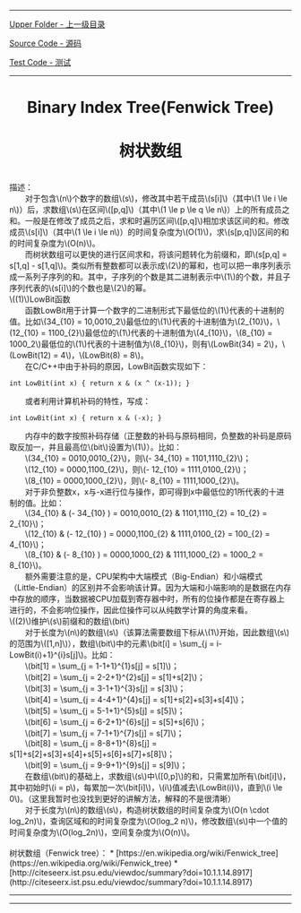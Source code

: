 <script type="text/javascript" async src="//cdn.bootcss.com/mathjax/2.7.0/MathJax.js?config=TeX-AMS-MML_HTMLorMML"></script>
<script type="text/javascript" async src="https://cdnjs.cloudflare.com/ajax/libs/mathjax/2.7.1/MathJax.js?config=TeX-MML-AM_CHTML"></script>


--------
[Upper Folder - 上一级目录](../)

[Source Code - 源码](https://github.com/zhaochenyou/Way-to-Algorithm/blob/master/src/DataStructure/BinaryIndexTree.hpp)

[Test Code - 测试](https://github.com/zhaochenyou/Way-to-Algorithm/blob/master/src/DataStructure/BinaryIndexTree.cpp)


--------

<div>
<h1 align="center">Binary Index Tree(Fenwick Tree)</h1>
<h1 align="center">树状数组</h1>
<br>
描述： <br>
&emsp;&emsp;对于包含\(n\)个数字的数组\(s\)，修改其中若干成员\(s[i]\)（其中\(1 \le i \le n\)）后，求数组\(s\)在区间\([p,q]\)（其中\(1 \le p \le q \le n\)）上的所有成员之和。一般是在修改了成员之后，求和时遍历区间\([p,q]\)相加求该区间的和。修改成员\(s[i]\)（其中\(1 \le i \le n\)）的时间复杂度为\(O(1)\)，求\(s[p,q]\)区间的和的时间复杂度为\(O(n)\)。 <br>
&emsp;&emsp;而树状数组可以更快的进行区间求和，将该问题转化为前缀和，即\(s[p,q] = s[1,q] - s[1,q]\)。类似所有整数都可以表示成\(2\)的幂和，也可以把一串序列表示成一系列子序列的和。其中，子序列的个数是其二进制表示中\(1\)的个数，并且子序列代表的\(s[i]\)的个数也是\(2\)的幂。 <br>
\((1)\)LowBit函数 <br>
&emsp;&emsp;函数LowBit用于计算一个数字的二进制形式下最低位的\(1\)代表的十进制的值。比如\(34_{10} = 10,0010_2\)最低位的\(1\)代表的十进制值为\(2_{10}\)，\(12_{10} = 1100_{2}\)最低位的\(1\)代表的十进制值为\(4_{10}\)，\(8_{10} = 1000_2\)最低位的\(1\)代表的十进制值为\(8_{10}\)，则有\(LowBit(34) = 2\)，\(LowBit(12) = 4\)，\(LowBit(8) = 8\)。 <br>
&emsp;&emsp;在C/C++中由于补码的原因，LowBit函数实现如下： <br>
<code style="display: block; white-space: pre-wrap;">
int LowBit(int x) { return x & (x ^ (x-1)); } <br>
</code>
&emsp;&emsp;或者利用计算机补码的特性，写成： <br>
<code style="display: block; white-space: pre-wrap;">
int LowBit(int x) { return x & (-x); } <br>
</code>
&emsp;&emsp;内存中的数字按照补码存储（正整数的补码与原码相同，负整数的补码是原码取反加一，并且最高位\(bit\)设置为\(1\)）。比如： <br>
&emsp;&emsp;\(34_{10} = 0010,0010_{2}\)，则\(- 34_{10} = 1101,1110_{2}\)； <br>
&emsp;&emsp;\(12_{10} = 0000,1100_{2}\)，则\(- 12_{10} = 1111,0100_{2}\)； <br>
&emsp;&emsp;\(8_{10} = 0000,1000_{2}\)，则\(- 8_{10} = 1111,1000_{2}\)。 <br>
&emsp;&emsp;对于非负整数x，x与-x进行位与操作，即可得到x中最低位的1所代表的十进制的值。比如： <br>
&emsp;&emsp;\(34_{10} & (- 34_{10} ) = 0010,0010_{2} & 1101,1110_{2} = 10_{2} = 2_{10}\)； <br>
&emsp;&emsp;\(12_{10} & (- 12_{10} ) = 0000,1100_{2} & 1111,0100_{2} = 100_{2} = 4_{10}\)； <br>
&emsp;&emsp;\(8_{10} & (- 8_{10} ) = 0000,1000_{2} & 1111,1000_{2} = 1000_2 = 8_{10}\)。 <br>
&emsp;&emsp;额外需要注意的是，CPU架构中大端模式（Big-Endian）和小端模式（Little-Endian）的区别并不会影响该计算。因为大端和小端影响的是数据在内存中存放的顺序，当数据被CPU加载到寄存器中时，所有的位操作都是在寄存器上进行的，不会影响位操作，因此位操作可以从纯数学计算的角度来看。 <br>
\((2)\)维护\(s\)前缀和的数组\(bit\) <br>
&emsp;&emsp;对于长度为\(n\)的数组\(s\)（该算法需要数组下标从\(1\)开始，因此数组\(s\)的范围为\([1,n]\)），数组\(bit\)中的元素\(bit[i] = \sum_{j = i-LowBit(i)+1}^{i}s[j]\)。比如： <br>
&emsp;&emsp;\(bit[1] = \sum_{j = 1-1+1}^{1}s[j] = s[1]\)； <br>
&emsp;&emsp;\(bit[2] = \sum_{j = 2-2+1}^{2}s[j] = s[1]+s[2]\)； <br>
&emsp;&emsp;\(bit[3] = \sum_{j = 3-1+1}^{3}s[j] = s[3]\)； <br>
&emsp;&emsp;\(bit[4] = \sum_{j = 4-4+1}^{4}s[j] = s[1]+s[2]+s[3]+s[4]\)； <br>
&emsp;&emsp;\(bit[5] = \sum_{j = 5-1+1}^{5}s[j] = s[5]\)； <br>
&emsp;&emsp;\(bit[6] = \sum_{j = 6-2+1}^{6}s[j] = s[5]+s[6]\)； <br>
&emsp;&emsp;\(bit[7] = \sum_{j = 7-1+1}^{7}s[j] = s[7]\)； <br>
&emsp;&emsp;\(bit[8] = \sum_{j = 8-8+1}^{8}s[j] = s[1]+s[2]+s[3]+s[4]+s[5]+s[6]+s[7]+s[8]\)； <br>
&emsp;&emsp;\(bit[9] = \sum_{j = 9-9+1}^{9}s[j] = s[9]\)； <br>
&emsp;&emsp;在数组\(bit\)的基础上，求数组\(s\)中\([0,p]\)的和，只需累加所有\(bit[i]\)，其中初始时\(i = p\)，每累加一次\(bit[i]\)，\(i\)值减去\(LowBit(i)\)，直到\(i \le 0\)。（这里我暂时也没找到更好的讲解方法，解释的不是很清晰） <br>
&emsp;&emsp;对于长度为\(n\)的数组\(s\)，构造树状数组的时间复杂度为\(O(n \cdot log_2⁡n)\)，查询区域和的时间复杂度为\(O(log_2 n)\)，修改数组\(s\)中一个值的时间复杂度为\(O(log_2⁡n)\)，空间复杂度为\(O(n)\)。 <br>
</div>

<br>
树状数组（Fenwick tree）：
* [https://en.wikipedia.org/wiki/Fenwick_tree](https://en.wikipedia.org/wiki/Fenwick_tree)
* [http://citeseerx.ist.psu.edu/viewdoc/summary?doi=10.1.1.14.8917](http://citeseerx.ist.psu.edu/viewdoc/summary?doi=10.1.1.14.8917)


--------
--------
